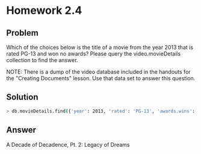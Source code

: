 # Homework 2.4

## Problem

Which of the choices below is the title of a movie from the year 2013 that is rated PG-13 and won no awards? Please query the video.movieDetails collection to find the answer.

NOTE: There is a dump of the video database included in the handouts for the "Creating Documents" lesson. Use that data set to answer this question.

## Solution
```sh
> db.movieDetails.find({'year': 2013, 'rated': 'PG-13', 'awards.wins': 0}).pretty()
```
## Answer

A Decade of Decadence, Pt. 2: Legacy of Dreams
